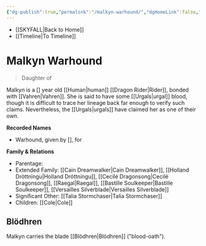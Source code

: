 ```yaml
---
{"dg-publish":true,"permalink":"/malkyn-warhound/","dgHomeLink":false,"dgPassFrontmatter":false}
---
```


- [[SKYFALL|Back to Home]]
- [[Timeline|To Timeline]]

# Malkyn Warhound
>Daughter of

Malkyn is a [] year old [[Human|human]] [[Dragon Rider|Rider]], bonded with [[Vahren|Vahren]]. She is said to have some [[Urgals|urgal]] blood, though it is difficult to trace her lineage back far enough to verify such claims. Nevertheless, the [[Urgals|urgals]] have claimed her as one of their own.

**Recorded Names**
- Warhound, given by [], for 

**Family & Relations**
- Parentage: 
- Extended Family: [[Cain Dreamwalker|Cain Dreamwalker]], [[Holland Dröttningu|Holland Dröttningu]], [[Cecilé Dragonsong|Cecilé Dragonsong]], [[Raegal|Raegal]], [[Bastille Soulkeeper|Bastille Soulkeeper]], [[Versailles Silverblade|Versailles Silverblade]]
- Significant Other: [[Talia Stormchaser|Talia Stormchaser]]
- Children: [[Cole|Cole]] 

## Blödhren
Malkyn carries the blade [[Blödhren|Blödhren]] ("blood-oath"). 